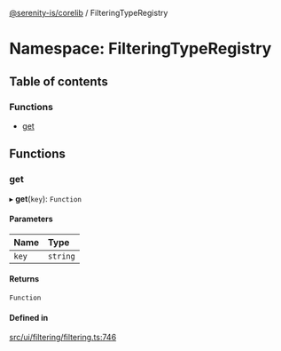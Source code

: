 [@serenity-is/corelib](../README.md) / FilteringTypeRegistry

# Namespace: FilteringTypeRegistry

## Table of contents

### Functions

- [get](FilteringTypeRegistry.md#get)

## Functions

### get

▸ **get**(`key`): `Function`

#### Parameters

| Name | Type |
| :------ | :------ |
| `key` | `string` |

#### Returns

`Function`

#### Defined in

[src/ui/filtering/filtering.ts:746](https://github.com/serenity-is/serenity/blob/master/packages/corelib/src/ui/filtering/filtering.ts#L746)
